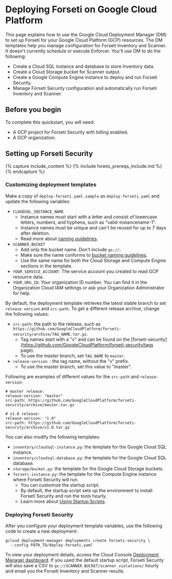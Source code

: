 # Deploying Forseti on Google Cloud Platform

This page explains how to use the Google Cloud Deployment Manager (DM) to set
up Forseti for your Google Cloud Platform (GCP) resources. The DM templates
help you manage configuration for Forseti Inventory and Scanner. It doesn't
currently schedule or execute Enforcer. You'll use DM to do the following:

  - Create a Cloud SQL instance and database to store Inventory data.
  - Create a Cloud Storage bucket for Scanner output.
  - Create a Google Compute Engine instance to deploy and run Forseti Security.
  - Manage Forseti Security configuration and automatically run Forseti
  Inventory and Scanner.

## Before you begin

To complete this quickstart, you will need:

  - A GCP project for Forseti Security with billing enabled.
  - A GCP organization.

## Setting up Forseti Security

{% capture include_content %}
{% include howto_prereqs_include.md %}
{% endcapture %}

### Customizing deployment templates

Make a copy of `deploy-forseti.yaml.sample` as `deploy-forseti.yaml` and update
the following variables:

  - `CLOUDSQL_INSTANCE_NAME`
    - Instance names must start with a letter and consist of lowercase letters,
    numbers, and hyphens, such as "valid-instancename-1".
    - Instance names must be unique and can't be reused for up to 7 days after
    deletion.
    - Read more about [naming guidelines](https://cloud.google.com/sql/docs/mysql/instance-settings#settings-2ndgen).
  - `SCANNER_BUCKET`
    - Add only the bucket name. Don't include `gs://`.
    - Make sure the name conforms to [bucket naming guidelines](https://cloud.google.com/storage/docs/naming).
    - Use the same name for both the Cloud Storage and Compute Engine sections
    in the template.
  - `YOUR_SERVICE_ACCOUNT`: The service account you created to read GCP
  resource data.
  - `YOUR_ORG_ID`: Your organization ID number. You can find it in the
  Organization Cloud IAM settings or ask your Organization Administrator for
  help.

By default, the deployment template retrieves the latest stable branch to set
`release version` and `src-path`. To get a different release archive, change
the following values:

  - `src-path`: the path to the release, such as
  `https://github.com/GoogleCloudPlatform/forseti-security/archive/TAG_NAME.tar.gz`.
    - Tag names start with a "v" and can be found on the
    [forseti-security](https://github.com/GoogleCloudPlatform/forseti-security/tags page).
    - To use the master branch, set `TAG_NAME` to `master`.
  - `release-version `: the tag name, without the "v" prefix.
    - To use the master branch, set this value to "master".

Following are examples of different values for the `src-path` and
`release-version`:

````
# master release:
release-version: "master"
src-path: https://github.com/GoogleCloudPlatform/forseti-security/archive/master.tar.gz

# v1.0 release:
release-version: "1.0"
src-path: https://github.com/GoogleCloudPlatform/forseti-security/archive/v1.0.tar.gz
````

You can also modify the following templates:

  - `inventory/cloudsql-instance.py`: the template for the Google Cloud SQL
  instance.
  - `inventory/cloudsql-database.py`: the template for the Google Cloud SQL
  database.
  - `storage/bucket.py`: the template for the Google Cloud Storage buckets.
  - `forseti-instance.py`: the template for the Compute Engine instance where
  Forseti Security will run.
    - You can customize the startup script.
    - By default, the startup script sets up the environment to install Forseti
    Security and run the tools hourly.
    - Learn more about [Using Startup Scripts](https://cloud.google.com/deployment-manager/docs/step-by-step-guide/setting-metadata-and-startup-scripts).

### Deploying Forseti Security

After you configure your deployment template variables, use the following code
to create a new deployment:

````
gcloud deployment-manager deployments create forseti-security \
  --config PATH_TO/deploy-forseti.yaml
````

To view your deployment details, access the Cloud Console
[Deployment Manager dashboard](https://console.cloud.google.com/deployments).
If you used the default startup script, Forseti Security will also save a CSV
to `gs://SCANNER_BUCKET/scanner_violations/` hourly and email you the Forseti
Inventory and Scanner results.

